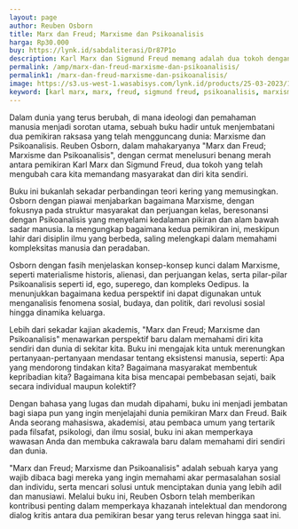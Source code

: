 ```yaml
---
layout: page
author: Reuben Osborn
title: Marx dan Freud; Marxisme dan Psikoanalisis
harga: Rp30.000
buy: https://lynk.id/sabdaliterasi/Dr87P1o
description: Karl Marx dan Sigmund Freud memang adalah dua tokoh dengan background keilmuan yang berbeda. Sigmund Freud sebagai seorang ahli Psikologi dengan teori psikoanalisis.
permalink: /amp/marx-dan-freud-marxisme-dan-psikoanalisis/
permalink1: /marx-dan-freud-marxisme-dan-psikoanalisis/
image: https://s3.us-west-1.wasabisys.com/lynk.id/products/25-03-2023/1679686903021_9069424.svg
keyword: [karl marx, marx, freud, sigmund freud, psikoanalisis, marxisme, buku psikoanalisis, ebook marx]
---
```

<p>Dalam dunia yang terus berubah, di mana ideologi dan pemahaman manusia menjadi sorotan utama, sebuah buku hadir untuk menjembatani dua pemikiran raksasa yang telah mengguncang dunia: Marxisme dan Psikoanalisis. Reuben Osborn, dalam mahakaryanya "Marx dan Freud; Marxisme dan Psikoanalisis", dengan cermat menelusuri benang merah antara pemikiran Karl Marx dan Sigmund Freud, dua tokoh yang telah mengubah cara kita memandang masyarakat dan diri kita sendiri.</p><p>Buku ini bukanlah sekadar perbandingan teori kering yang memusingkan. Osborn dengan piawai menjabarkan bagaimana Marxisme, dengan fokusnya pada struktur masyarakat dan perjuangan kelas, beresonansi dengan Psikoanalisis yang menyelami kedalaman pikiran dan alam bawah sadar manusia. Ia mengungkap bagaimana kedua pemikiran ini, meskipun lahir dari disiplin ilmu yang berbeda, saling melengkapi dalam memahami kompleksitas manusia dan peradaban.</p><p>Osborn dengan fasih menjelaskan konsep-konsep kunci dalam Marxisme, seperti materialisme historis, alienasi, dan perjuangan kelas, serta pilar-pilar Psikoanalisis seperti id, ego, superego, dan kompleks Oedipus. Ia menunjukkan bagaimana kedua perspektif ini dapat digunakan untuk menganalisis fenomena sosial, budaya, dan politik, dari revolusi sosial hingga dinamika keluarga.</p><p>Lebih dari sekadar kajian akademis, "Marx dan Freud; Marxisme dan Psikoanalisis" menawarkan perspektif baru dalam memahami diri kita sendiri dan dunia di sekitar kita. Buku ini mengajak kita untuk merenungkan pertanyaan-pertanyaan mendasar tentang eksistensi manusia, seperti: Apa yang mendorong tindakan kita? Bagaimana masyarakat membentuk kepribadian kita? Bagaimana kita bisa mencapai pembebasan sejati, baik secara individual maupun kolektif?</p><p>Dengan bahasa yang lugas dan mudah dipahami, buku ini menjadi jembatan bagi siapa pun yang ingin menjelajahi dunia pemikiran Marx dan Freud. Baik Anda seorang mahasiswa, akademisi, atau pembaca umum yang tertarik pada filsafat, psikologi, dan ilmu sosial, buku ini akan memperkaya wawasan Anda dan membuka cakrawala baru dalam memahami diri sendiri dan dunia.</p><p>"Marx dan Freud; Marxisme dan Psikoanalisis" adalah sebuah karya yang wajib dibaca bagi mereka yang ingin memahami akar permasalahan sosial dan individu, serta mencari solusi untuk menciptakan dunia yang lebih adil dan manusiawi. Melalui buku ini, Reuben Osborn telah memberikan kontribusi penting dalam memperkaya khazanah intelektual dan mendorong dialog kritis antara dua pemikiran besar yang terus relevan hingga saat ini.</p>
